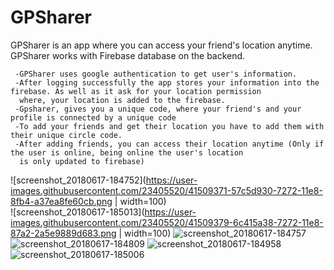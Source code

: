 # GPSharer

GPSharer is an app where you can access your friend's location anytime. GPSharer works with Firebase database on the backend.
 
 
     -GPSharer uses google authentication to get user's information. 
     -After logging successfully the app stores your information into the firebase. As well as it ask for your location permission 
      where, your location is added to the firebase.
     -Gpsharer, gives you a unique code, where your friend's and your profile is connected by a unique code
     -To add your friends and get their location you have to add them with their unique circle code.
     -After adding friends, you can access their location anytime (Only if the user is online, being online the user's location
      is only updated to firebase)
      
![screenshot_20180617-184752](https://user-images.githubusercontent.com/23405520/41509371-57c5d930-7272-11e8-8fb4-a37ea8fe60cb.png | width=100)            
![screenshot_20180617-185013](https://user-images.githubusercontent.com/23405520/41509379-6c415a38-7272-11e8-87a2-2a5e9889d683.png | width=100)
![screenshot_20180617-184757](https://user-images.githubusercontent.com/23405520/41509380-6c919e1c-7272-11e8-93b6-0e22f5e695e1.png)
![screenshot_20180617-184809](https://user-images.githubusercontent.com/23405520/41509382-6d8322d2-7272-11e8-913a-2e972cbcfee5.png)
![screenshot_20180617-184958](https://user-images.githubusercontent.com/23405520/41509383-6dd64de0-7272-11e8-8fa4-3e678a7b995d.png)
![screenshot_20180617-185006](https://user-images.githubusercontent.com/23405520/41509384-6f1c29ea-7272-11e8-9dfb-51512cdda747.png)

      
     
